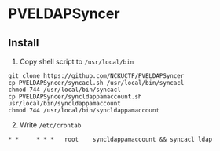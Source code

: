 # PVELDAPSyncer

## Install
1. Copy shell script to `/usr/local/bin`
```
git clone https://github.com/NCKUCTF/PVELDAPSyncer
cp PVELDAPSyncer/syncacl.sh /usr/local/bin/syncacl
chmod 744 /usr/local/bin/syncacl
cp PVELDAPSyncer/syncldappamaccount.sh usr/local/bin/syncldappamaccount
chmod 744 /usr/local/bin/syncldappamaccount
```

2. Write `/etc/crontab`
```
* *     * * *   root    syncldappamaccount && syncacl ldap
```
